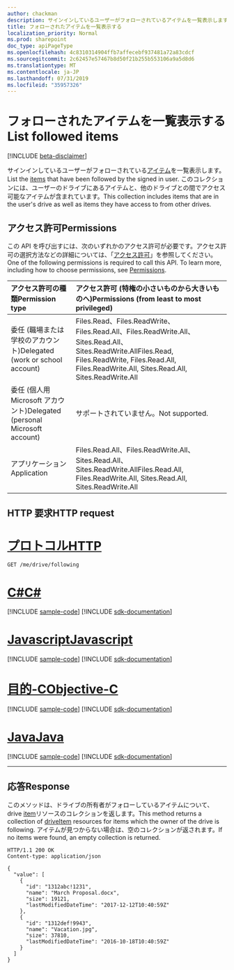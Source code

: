 ```yaml
---
author: chackman
description: サインインしているユーザーがフォローされているアイテムを一覧表示します。
title: フォローされたアイテムを一覧表示する
localization_priority: Normal
ms.prod: sharepoint
doc_type: apiPageType
ms.openlocfilehash: 4c8310314904ffb7affecebf937481a72a83cdcf
ms.sourcegitcommit: 2c62457e57467b8d50f21b255b553106a9a5d8d6
ms.translationtype: MT
ms.contentlocale: ja-JP
ms.lasthandoff: 07/31/2019
ms.locfileid: "35957326"
---
```

# <a name="list-followed-items"></a><span data-ttu-id="bab9e-103">フォローされたアイテムを一覧表示する</span><span class="sxs-lookup"><span data-stu-id="bab9e-103">List followed items</span></span>

[!INCLUDE [beta-disclaimer](../../includes/beta-disclaimer.md)]

<span data-ttu-id="bab9e-104">サインインしているユーザーがフォローされている[アイテム](../resources/driveitem.md)を一覧表示します。</span><span class="sxs-lookup"><span data-stu-id="bab9e-104">List the [items](../resources/driveitem.md) that have been followed by the signed in user.</span></span>
<span data-ttu-id="bab9e-105">このコレクションには、ユーザーのドライブにあるアイテムと、他のドライブとの間でアクセス可能なアイテムが含まれています。</span><span class="sxs-lookup"><span data-stu-id="bab9e-105">This collection includes items that are in the user's drive as well as items they have access to from other drives.</span></span>

## <a name="permissions"></a><span data-ttu-id="bab9e-106">アクセス許可</span><span class="sxs-lookup"><span data-stu-id="bab9e-106">Permissions</span></span>

<span data-ttu-id="bab9e-p102">この API を呼び出すには、次のいずれかのアクセス許可が必要です。アクセス許可の選択方法などの詳細については、「[アクセス許可](/graph/permissions-reference)」を参照してください。</span><span class="sxs-lookup"><span data-stu-id="bab9e-p102">One of the following permissions is required to call this API. To learn more, including how to choose permissions, see [Permissions](/graph/permissions-reference).</span></span>

|<span data-ttu-id="bab9e-109">アクセス許可の種類</span><span class="sxs-lookup"><span data-stu-id="bab9e-109">Permission type</span></span>      | <span data-ttu-id="bab9e-110">アクセス許可 (特権の小さいものから大きいものへ)</span><span class="sxs-lookup"><span data-stu-id="bab9e-110">Permissions (from least to most privileged)</span></span>              |
|:--------------------|:---------------------------------------------------------|
|<span data-ttu-id="bab9e-111">委任 (職場または学校のアカウント)</span><span class="sxs-lookup"><span data-stu-id="bab9e-111">Delegated (work or school account)</span></span> | <span data-ttu-id="bab9e-112">Files.Read、Files.ReadWrite、Files.Read.All、Files.ReadWrite.All、Sites.Read.All、Sites.ReadWrite.All</span><span class="sxs-lookup"><span data-stu-id="bab9e-112">Files.Read, Files.ReadWrite, Files.Read.All, Files.ReadWrite.All, Sites.Read.All, Sites.ReadWrite.All</span></span>    |
|<span data-ttu-id="bab9e-113">委任 (個人用 Microsoft アカウント)</span><span class="sxs-lookup"><span data-stu-id="bab9e-113">Delegated (personal Microsoft account)</span></span> | <span data-ttu-id="bab9e-114">サポートされていません。</span><span class="sxs-lookup"><span data-stu-id="bab9e-114">Not supported.</span></span>    |
|<span data-ttu-id="bab9e-115">アプリケーション</span><span class="sxs-lookup"><span data-stu-id="bab9e-115">Application</span></span> | <span data-ttu-id="bab9e-116">Files.Read.All、Files.ReadWrite.All、Sites.Read.All、Sites.ReadWrite.All</span><span class="sxs-lookup"><span data-stu-id="bab9e-116">Files.Read.All, Files.ReadWrite.All, Sites.Read.All, Sites.ReadWrite.All</span></span> |

## <a name="http-request"></a><span data-ttu-id="bab9e-117">HTTP 要求</span><span class="sxs-lookup"><span data-stu-id="bab9e-117">HTTP request</span></span>


# <a name="httptabhttp"></a>[<span data-ttu-id="bab9e-118">プロトコル</span><span class="sxs-lookup"><span data-stu-id="bab9e-118">HTTP</span></span>](#tab/http)
<!-- { "blockType": "request", "name": "get-followed-items", "scopes": "files.read" } -->

```http
GET /me/drive/following
```
# <a name="ctabcsharp"></a>[<span data-ttu-id="bab9e-119">C#</span><span class="sxs-lookup"><span data-stu-id="bab9e-119">C#</span></span>](#tab/csharp)
[!INCLUDE [sample-code](../includes/snippets/csharp/get-followed-items-csharp-snippets.md)]
[!INCLUDE [sdk-documentation](../includes/snippets/snippets-sdk-documentation-link.md)]

# <a name="javascripttabjavascript"></a>[<span data-ttu-id="bab9e-120">Javascript</span><span class="sxs-lookup"><span data-stu-id="bab9e-120">Javascript</span></span>](#tab/javascript)
[!INCLUDE [sample-code](../includes/snippets/javascript/get-followed-items-javascript-snippets.md)]
[!INCLUDE [sdk-documentation](../includes/snippets/snippets-sdk-documentation-link.md)]

# <a name="objective-ctabobjc"></a>[<span data-ttu-id="bab9e-121">目的-C</span><span class="sxs-lookup"><span data-stu-id="bab9e-121">Objective-C</span></span>](#tab/objc)
[!INCLUDE [sample-code](../includes/snippets/objc/get-followed-items-objc-snippets.md)]
[!INCLUDE [sdk-documentation](../includes/snippets/snippets-sdk-documentation-link.md)]

# <a name="javatabjava"></a>[<span data-ttu-id="bab9e-122">Java</span><span class="sxs-lookup"><span data-stu-id="bab9e-122">Java</span></span>](#tab/java)
[!INCLUDE [sample-code](../includes/snippets/java/get-followed-items-java-snippets.md)]
[!INCLUDE [sdk-documentation](../includes/snippets/snippets-sdk-documentation-link.md)]

---


## <a name="response"></a><span data-ttu-id="bab9e-123">応答</span><span class="sxs-lookup"><span data-stu-id="bab9e-123">Response</span></span>

<span data-ttu-id="bab9e-124">このメソッドは、ドライブの所有者がフォローしているアイテムについて、drive [item](../resources/driveitem.md)リソースのコレクションを返します。</span><span class="sxs-lookup"><span data-stu-id="bab9e-124">This method returns a collection of [driveItem](../resources/driveitem.md) resources for items which the owner of the drive is following.</span></span>
<span data-ttu-id="bab9e-125">アイテムが見つからない場合は、空のコレクションが返されます。</span><span class="sxs-lookup"><span data-stu-id="bab9e-125">If no items were found, an empty collection is returned.</span></span>

<!-- { "blockType": "response", "@odata.type": "Collection(microsoft.graph.driveItem)", "truncated": true } -->

```http
HTTP/1.1 200 OK
Content-type: application/json

{
  "value": [
    {
      "id": "1312abc!1231",
      "name": "March Proposal.docx",
      "size": 19121,
      "lastModifiedDateTime": "2017-12-12T10:40:59Z"
    },
    {
      "id": "1312def!9943",
      "name": "Vacation.jpg",
      "size": 37810,
      "lastModifiedDateTime": "2016-10-18T10:40:59Z"
    }
  ]
}
```

<!--
{
  "type": "#page.annotation",
  "description": "List the items a user is following.",
  "keywords": "drive,onedrive.drive,list followed items",
  "section": "documentation",
  "tocPath": "Drives/List followed items",
  "suppressions": [
  ]
}
-->
